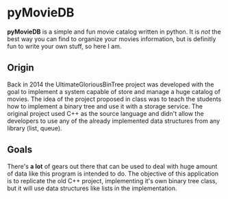 # pyMovieDB

**pyMovieDB** is a simple and fun movie catalog written in python. It is *not* the best way you can find to organize your movies information, but is definitly fun to write your own stuff, so here I am.

## Origin
Back in 2014 the UltimateGloriousBinTree project was developed with the goal to implement a system capable of store and manage a huge catalog of movies.
The idea of the project proposed in class was to teach the students how to implement a binary tree and use it with a storage service. The original project 
used C++ as the source language and didn't allow the developers to use any of the already implemented data structures from any library (list, queue).

## Goals
There's **a lot** of gears out there that can be used to deal with huge amount of data like this program is intended to do. The objective of this application is to replicate the old C++ project, 
implementing it's own binary tree class, but it will use data structures like lists in the implementation.
